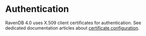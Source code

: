 ﻿# Authentication

RavenDB 4.0 uses X.509 client certificates for authentication. See dedicated documentation articles about [certificate configuration](../../server/security/authentication/certificate-configuration).
